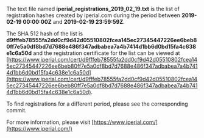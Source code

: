 The text file named **iperial_registrations_2019_02_19.txt** is the list of registration hashes created by iperial.com during the period between **2019-02-19 00:00:00Z** and **2019-02-19 23:59:59Z**.

The SHA 512 hash of the list is **d9fffeb78555fa2dd0cf9d42d05510802fcea145ec27345447226ee6beb80ff7e5a0df8bd7d7688e486f347adbabea7a4b7414d1bb6d0bd15fa4c638e1c6a50d** and the registration certificate for the list can be viewed at [https://www.iperial.com/cert/d9fffeb78555fa2dd0cf9d42d05510802fcea145ec27345447226ee6beb80ff7e5a0df8bd7d7688e486f347adbabea7a4b7414d1bb6d0bd15fa4c638e1c6a50d](https://www.iperial.com/cert/d9fffeb78555fa2dd0cf9d42d05510802fcea145ec27345447226ee6beb80ff7e5a0df8bd7d7688e486f347adbabea7a4b7414d1bb6d0bd15fa4c638e1c6a50d).

To find registrations for a different period, please see the corresponding commit.

For more information, please visit [https://www.iperial.com/](https://www.iperial.com/)
